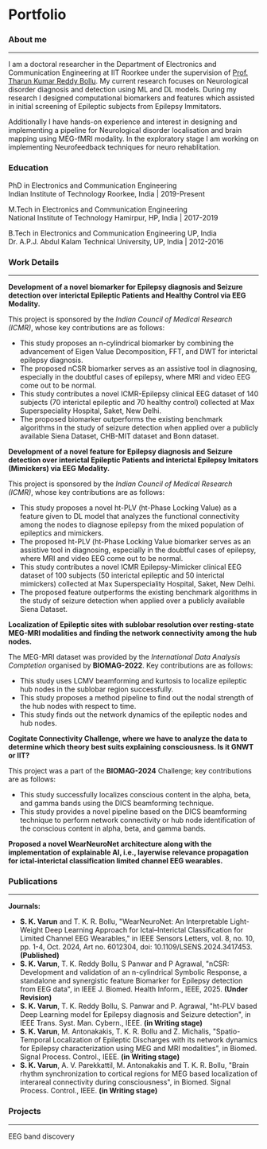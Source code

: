 # Portfolio 
### About me
***  
I am a doctoral researcher in the Department of Electronics and Communication Engineering at IIT Roorkee under the supervision of [Prof. Tharun Kumar Reddy Bollu](https://tharuniitk.github.io/). My current research focuses on Neurological disorder diagnosis and detection using ML and DL models. During my research I designed computational biomarkers and features which assisted in initial screening of Epileptic subjects from Epilepsy Immitators. 

Additionally I have hands-on experience and interest in designing and implementing a pipeline for Neurological disorder localisation and brain mapping using MEG-fMRI modality. In the exploratory stage I am working on implementing Neurofeedback techniques for neuro rehablitation.  
### Education
PhD in Electronics and Communication Engineering  
Indian Institute of Technology Roorkee, India | 2019-Present

M.Tech in Electronics and Communication Engineering  
National Institute of Technology Hamirpur, HP, India | 2017-2019    

B.Tech in Electronics and Communication Engineering UP, India  
Dr. A.P.J. Abdul Kalam Technical University, UP, India | 2012-2016
### Work Details
***  
**Development of a novel biomarker for Epilepsy diagnosis and Seizure detection over interictal Epileptic Patients and Healthy Control via EEG Modality.**

This project is sponsored by the *Indian Council of Medical Research (ICMR)*, whose key contributions are as follows:  
- This study proposes an n-cylindrical biomarker by combining the advancement of Eigen Value Decomposition, FFT, and DWT for interictal epilepsy diagnosis.
- The proposed nCSR biomarker serves as an assistive tool in diagnosing, especially in the doubtful cases of epilepsy, where MRI and video EEG come out to be normal.  
- This study contributes a novel ICMR-Epilepsy clinical EEG dataset of 140 subjects (70 interictal epileptic and 70 healthy control) collected at Max Superspeciality Hospital, Saket, New Delhi.  
- The proposed biomarker outperforms the existing benchmark algorithms in the study of seizure detection when applied over a publicly available Siena Dataset, CHB-MIT dataset and Bonn dataset.

**Development of a novel feature for Epilepsy diagnosis and Seizure detection over interictal Epileptic Patients and interictal Epilepsy Imitators (Mimickers) via EEG Modality.**

This project is sponsored by the *Indian Council of Medical Research (ICMR)*, whose key contributions are as follows:  
- This study proposes a novel ht-PLV (ht-Phase Locking Value) as a feature given to DL model that analyzes the functional connectivity among the nodes to diagnose epilepsy from the mixed population of epileptics and mimickers.
- The proposed ht-PLV (ht-Phase Locking Value biomarker serves as an assistive tool in diagnosing, especially in the doubtful cases of epilepsy, where MRI and video EEG come out to be normal.
- This study contributes a novel ICMR Epilepsy-Mimicker clinical EEG dataset of 100 subjects (50 interictal epileptic and 50 interictal mimickers) collected at Max Superspeciality Hospital, Saket, New Delhi.
- The proposed feature outperforms the existing benchmark algorithms in the study of seizure detection when applied over a publicly available Siena Dataset.

**Localization of Epileptic sites with sublobar resolution over resting-state MEG-MRI modalities and finding the network connectivity among the hub nodes.**

The MEG-MRI dataset was provided by the *International Data Analysis Comptetion* organised by **BIOMAG-2022**. Key contributions are as follows:  
- This study uses LCMV beamforming and kurtosis to localize epileptic hub nodes in the sublobar region successfully.
- This study proposes a method pipeline to find out the nodal strength of the hub nodes with respect to time.
- This study finds out the network dynamics of the epileptic nodes and hub nodes.

**Cogitate Connectivity Challenge, where we have to analyze the data to determine which theory best suits explaining consciousness. Is it GNWT or IIT?**

This project was a part of the **BIOMAG-2024** Challenge; key contributions are as follows:  
- This study successfully localizes conscious content in the alpha, beta, and gamma bands using the DICS beamforming technique.
- This study provides a novel pipeline based on the DICS beamforming technique to perform network connectivity or hub node identification of the conscious content in alpha, beta, and gamma bands.

**Proposed a novel WearNeuroNet architecture along with the implementation of explainable AI, i.e., layerwise relevance propagation for ictal-interictal classification limited channel EEG wearables.**
### Publications
*** 
**Journals:**  
- **S. K. Varun** and T. K. R. Bollu, "WearNeuroNet: An Interpretable Light-Weight Deep Learning Approach for Ictal–Interictal Classification for Limited Channel EEG Wearables," in IEEE Sensors Letters, vol. 8, no. 10, pp. 1-4, Oct. 2024, Art no. 6012304, doi: 10.1109/LSENS.2024.3417453. **(Published)**
- **S. K. Varun**, T. K. Reddy Bollu, S Panwar and P Agrawal, "nCSR: Development and validation of an n-cylindrical Symbolic Response, a standalone and synergistic feature Biomarker for Epilepsy detection from EEG data", in IEEE J. Biomed. Health Inform., IEEE, 2025. **(Under Revision)**
- **S. K. Varun**, T. K. Reddy Bollu, S. Panwar and P. Agrawal, "ht-PLV based Deep Learning model for Epilepsy diagnosis and Seizure detection", in IEEE Trans. Syst. Man. Cybern., IEEE. **(in Writing stage)**
- **S. K. Varun**, M. Antonakakis, T. K. R. Bollu and Z. Michalis, "Spatio-Temporal Localization of Epileptic Discharges with its network dynamics for Epilepsy characterization using MEG and MRI modalities", in Biomed. Signal Process. Control., IEEE. **(in Writing stage)**
- **S. K. Varun**, A. V. Parekkattil, M. Antonakakis and T. K. R. Bollu, "Brain rhythm synchronization to cortical regions for MEG based localization of interareal connectivity during consciousness", in Biomed. Signal Process. Control., IEEE. **(in Writing stage)**
### Projects
***  
EEG band discovery
